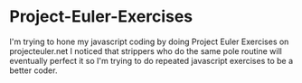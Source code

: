 # Project-Euler-Exercises
I'm trying to hone my javascript coding by doing Project Euler Exercises on projecteuler.net  I noticed that strippers who do the same pole routine will eventually perfect it so I'm trying to do repeated javascript exercises to be a better coder.
